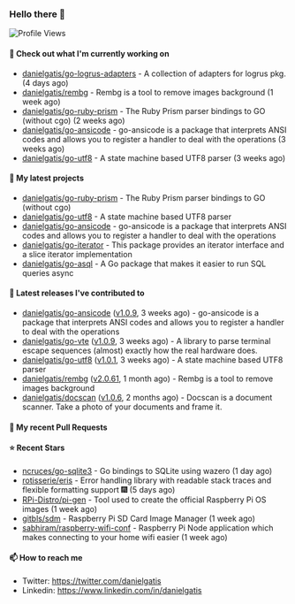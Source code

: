 ### Hello there 👋

![Profile Views](https://komarev.com/ghpvc/?username=danielgatis&label=PROFILE+VIEWS)

#### 👷 Check out what I'm currently working on

- [danielgatis/go-logrus-adapters](https://github.com/danielgatis/go-logrus-adapters) - A collection of adapters for logrus pkg. (4 days ago)
- [danielgatis/rembg](https://github.com/danielgatis/rembg) - Rembg is a tool to remove images background (1 week ago)
- [danielgatis/go-ruby-prism](https://github.com/danielgatis/go-ruby-prism) - The Ruby Prism parser bindings to GO (without cgo) (2 weeks ago)
- [danielgatis/go-ansicode](https://github.com/danielgatis/go-ansicode) - go-ansicode is a package that interprets ANSI codes and allows you to register a handler to deal with the operations (3 weeks ago)
- [danielgatis/go-utf8](https://github.com/danielgatis/go-utf8) - A state machine based UTF8 parser (3 weeks ago)

#### 🌱 My latest projects

- [danielgatis/go-ruby-prism](https://github.com/danielgatis/go-ruby-prism) - The Ruby Prism parser bindings to GO (without cgo)
- [danielgatis/go-utf8](https://github.com/danielgatis/go-utf8) - A state machine based UTF8 parser
- [danielgatis/go-ansicode](https://github.com/danielgatis/go-ansicode) - go-ansicode is a package that interprets ANSI codes and allows you to register a handler to deal with the operations
- [danielgatis/go-iterator](https://github.com/danielgatis/go-iterator) - This package provides an iterator interface and a slice iterator implementation
- [danielgatis/go-asql](https://github.com/danielgatis/go-asql) - A Go package that makes it easier to run SQL queries async

#### 🔭 Latest releases I've contributed to

- [danielgatis/go-ansicode](https://github.com/danielgatis/go-ansicode) ([v1.0.9](https://github.com/danielgatis/go-ansicode/releases/tag/v1.0.9), 3 weeks ago) - go-ansicode is a package that interprets ANSI codes and allows you to register a handler to deal with the operations
- [danielgatis/go-vte](https://github.com/danielgatis/go-vte) ([v1.0.9](https://github.com/danielgatis/go-vte/releases/tag/v1.0.9), 3 weeks ago) - A library to parse terminal escape sequences (almost) exactly how the real hardware does.
- [danielgatis/go-utf8](https://github.com/danielgatis/go-utf8) ([v1.0.1](https://github.com/danielgatis/go-utf8/releases/tag/v1.0.1), 3 weeks ago) - A state machine based UTF8 parser
- [danielgatis/rembg](https://github.com/danielgatis/rembg) ([v2.0.61](https://github.com/danielgatis/rembg/releases/tag/v2.0.61), 1 month ago) - Rembg is a tool to remove images background
- [danielgatis/docscan](https://github.com/danielgatis/docscan) ([v1.0.6](https://github.com/danielgatis/docscan/releases/tag/v1.0.6), 2 months ago) - Docscan is a document scanner. Take a photo of your documents and frame it.

#### 🔨 My recent Pull Requests


#### ⭐ Recent Stars

- [ncruces/go-sqlite3](https://github.com/ncruces/go-sqlite3) - Go bindings to SQLite using wazero (1 day ago)
- [rotisserie/eris](https://github.com/rotisserie/eris) - Error handling library with readable stack traces and flexible formatting support 🎆 (5 days ago)
- [RPi-Distro/pi-gen](https://github.com/RPi-Distro/pi-gen) - Tool used to create the official Raspberry Pi OS images (1 week ago)
- [gitbls/sdm](https://github.com/gitbls/sdm) - Raspberry Pi SD Card Image Manager (1 week ago)
- [sabhiram/raspberry-wifi-conf](https://github.com/sabhiram/raspberry-wifi-conf) - Raspberry Pi Node application which makes connecting to your home wifi easier (1 week ago)

#### 📫 How to reach me

- Twitter: https://twitter.com/danielgatis
- Linkedin: https://www.linkedin.com/in/danielgatis
